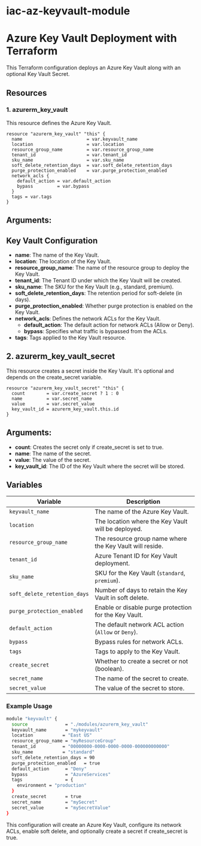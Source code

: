 # iac-az-keyvault-module
# Azure Key Vault Deployment with Terraform
This Terraform configuration deploys an Azure Key Vault along with an optional Key Vault Secret.
## Resources
### 1. **azurerm_key_vault**
This resource defines the Azure Key Vault.
```hcl
resource "azurerm_key_vault" "this" {
  name                        = var.keyvault_name
  location                    = var.location
  resource_group_name         = var.resource_group_name
  tenant_id                   = var.tenant_id
  sku_name                    = var.sku_name
  soft_delete_retention_days  = var.soft_delete_retention_days
  purge_protection_enabled    = var.purge_protection_enabled
  network_acls {
    default_action = var.default_action
    bypass         = var.bypass
  }
  tags = var.tags
}
```
## Arguments:

## Key Vault Configuration

- **name**: The name of the Key Vault.
- **location**: The location of the Key Vault.
- **resource_group_name**: The name of the resource group to deploy the Key Vault.
- **tenant_id**: The Tenant ID under which the Key Vault will be created.
- **sku_name**: The SKU for the Key Vault (e.g., standard, premium).
- **soft_delete_retention_days**: The retention period for soft-delete (in days).
- **purge_protection_enabled**: Whether purge protection is enabled on the Key Vault.
- **network_acls**: Defines the network ACLs for the Key Vault.
  - **default_action**: The default action for network ACLs (Allow or Deny).
  - **bypass**: Specifies what traffic is bypassed from the ACLs.
- **tags**: Tags applied to the Key Vault resource.


## 2. azurerm_key_vault_secret
This resource creates a secret inside the Key Vault. It's optional and depends on the create_secret variable.

```hcl
resource "azurerm_key_vault_secret" "this" {
  count        = var.create_secret ? 1 : 0
  name         = var.secret_name
  value        = var.secret_value
  key_vault_id = azurerm_key_vault.this.id
}
```
## Arguments:
- **count**: Creates the secret only if create_secret is set to true.
- **name**: The name of the secret.
- **value**: The value of the secret.
- **key_vault_id**: The ID of the Key Vault where the secret will be stored.

## Variables

| Variable                      | Description                                                       |
|-------------------------------|-------------------------------------------------------------------|
| `keyvault_name`                | The name of the Azure Key Vault.                                  |
| `location`                     | The location where the Key Vault will be deployed.                |
| `resource_group_name`          | The resource group name where the Key Vault will reside.          |
| `tenant_id`                    | Azure Tenant ID for Key Vault deployment.                         |
| `sku_name`                     | SKU for the Key Vault (`standard`, `premium`).                    |
| `soft_delete_retention_days`   | Number of days to retain the Key Vault in soft delete.            |
| `purge_protection_enabled`     | Enable or disable purge protection for the Key Vault.             |
| `default_action`               | The default network ACL action (`Allow` or `Deny`).               |
| `bypass`                       | Bypass rules for network ACLs.                                    |
| `tags`                         | Tags to apply to the Key Vault.                                   |
| `create_secret`                | Whether to create a secret or not (boolean).                      |
| `secret_name`                  | The name of the secret to create.                                 |
| `secret_value`                 | The value of the secret to store.                                 |

### Example Usage
```bash
module "keyvault" {
  source              = "./modules/azurerm_key_vault"
  keyvault_name       = "mykeyvault"
  location           = "East US"
  resource_group_name = "myResourceGroup"
  tenant_id          = "00000000-0000-0000-0000-000000000000"
  sku_name           = "standard"
  soft_delete_retention_days = 90
  purge_protection_enabled   = true
  default_action      = "Deny"
  bypass              = "AzureServices"
  tags                = {
    environment = "production"
  }
  create_secret       = true
  secret_name         = "mySecret"
  secret_value        = "mySecretValue"
}
```
This configuration will create an Azure Key Vault, configure its network ACLs, enable soft delete, and optionally create a secret if create_secret is true.